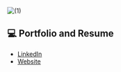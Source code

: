 

![(1)](https://user-images.githubusercontent.com/25709266/149097909-8cdeb1d6-47fa-4e38-b179-f86e07ab89c2.gif)



## :computer: Portfolio and Resume
* [LinkedIn](https://www.linkedin.com/in/marjandavodinejad?originalSubdomain=ir)
* [Website](https://progrun.ir)
